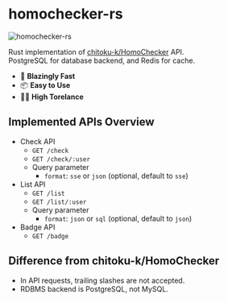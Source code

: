# homochecker-rs
![homochecker-rs](https://github.com/kb10uy/homochecker-rs/workflows/Build%20and%20Test/badge.svg)

Rust implementation of [chitoku-k/HomoChecker](https://github.com/chitoku-k/HomoChecker) API.  
PostgreSQL for database backend, and Redis for cache.

* 🚀 **Blazingly Fast**
* 📦 **Easy to Use**
* 👨‍🔧 **High Torelance**

## Implemented APIs Overview
* Check API
    - `GET /check`
    - `GET /check/:user`
    - Query parameter
        - `format`: `sse` or `json` (optional, default to `sse`)
* List API
    - `GET /list`
    - `GET /list/:user`
    - Query parameter
        - `format`: `json` or `sql` (optional, default to `json`)
* Badge API
    - `GET /badge`

## Difference from chitoku-k/HomoChecker
* In API requests, trailing slashes are not accepted.
* RDBMS backend is PostgreSQL, not MySQL.
